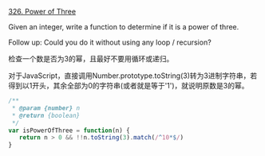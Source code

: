 [326. Power of Three](https://leetcode.com/problems/power-of-three/#/description)

Given an integer, write a function to determine if it is a power of three.

Follow up:
Could you do it without using any loop / recursion?


检查一个数是否为3的幂，且最好不要用循环或递归。


对于JavaScript，直接调用Number.prototype.toString(3)转为3进制字符串，若得到以1开头，其余全部为0的字符串(或者就是等于'1')，就说明原数是3的幂。
```js
/**
 * @param {number} n
 * @return {boolean}
 */
var isPowerOfThree = function(n) {
   return n > 0 && !!n.toString(3).match(/^10*$/)
}
```